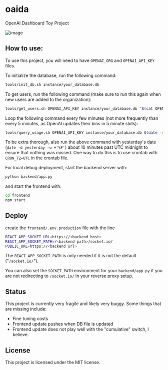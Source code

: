 # oaida
OpenAI Dashboard Toy Project

![image](https://github.com/mb706/oaida/assets/15801081/c2608ac5-39bc-4b8a-8662-633bcf003fbb)

## How to use:

To use this project, you will need to have `OPENAI_ORG` and `OPENAI_API_KEY` files.

To initialize the database, run the following command:
```sh
tools/init_db.sh instance/your_database.db
```

To get users, run the following command (make sure to run this again when new users are added to the organization):
```sh
tools/get_users.sh OPENAI_API_KEY instance/your_database.db "$(cat OPENAI_ORG)"
```

Loop the following command every few minutes (not more frequently than every 5 minutes, as OpenAI updates their bins in 5 minute slots):
```sh
tools/query_usage.sh OPENAI_API_KEY instance/your_database.db $(date -u '%F') "$(cat OPENAI_ORG)"
```

To be extra thorough, also run the above command with yesterday's date (`date -d yesterday -u +'%F'`) about 10 minutes past UTC midnight to ensure that nothing was missed.
One way to do this is to use crontab with `CRON_TZ=UTC` in the crontab file.

For local debug deployment, start the backend server with:
```sh
python backend/app.py
```
and start the frontend with:
```sh
cd frontend
npm start
```

## Deploy

create the `frontend/.env.production` file with the line
```sh
REACT_APP_SOCKET_URL=https://<backend host>
REACT_APP_SOCKET_PATH=/<backend path>/socket.io/
PUBLIC_URL=https://<backend url>
```
The `REACT_APP_SOCKET_PATH` is only needed if it is not the default ("`/socket.io/`").

You can also set the `SOCKET_PATH` environment for your `backend/app.py` if you are not redirecting to `/socket.io/` in your reverse proxy setup.

## Status

This project is currently very fragile and likely very buggy. Some things that are missing include:
* Fine tuning costs
* Frontend update pushes when DB file is updated
* Frontend update does not play well with the "cumulative" switch, I believe.

## License

This project is licensed under the MIT license.